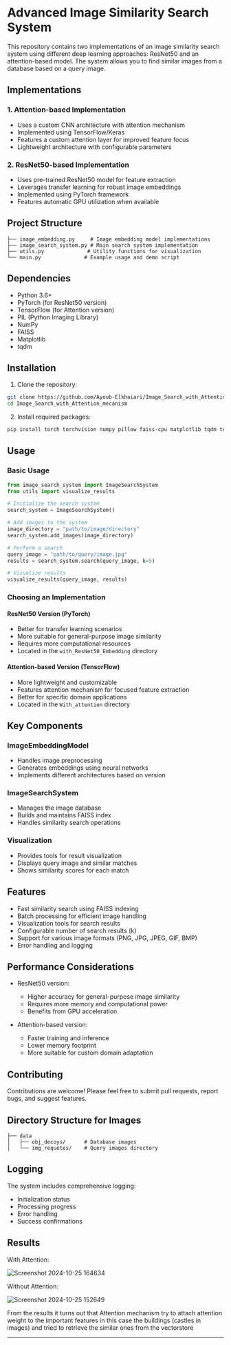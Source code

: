 # Advanced Image Similarity Search System

This repository contains two implementations of an image similarity search system using different deep learning approaches: ResNet50 and an attention-based model. The system allows you to find similar images from a database based on a query image.

## Implementations



### 1. Attention-based Implementation
- Uses a custom CNN architecture with attention mechanism
- Implemented using TensorFlow/Keras
- Features a custom attention layer for improved feature focus
- Lightweight architecture with configurable parameters

### 2. ResNet50-based Implementation
- Uses pre-trained ResNet50 model for feature extraction
- Leverages transfer learning for robust image embeddings
- Implemented using PyTorch framework
- Features automatic GPU utilization when available

## Project Structure

```
├── image_embedding.py     # Image embedding model implementations
├── image_search_system.py # Main search system implementation
├── utils.py              # Utility functions for visualization
└── main.py              # Example usage and demo script
```

## Dependencies

- Python 3.6+
- PyTorch (for ResNet50 version)
- TensorFlow (for Attention version)
- PIL (Python Imaging Library)
- NumPy
- FAISS
- Matplotlib
- tqdm

## Installation

1. Clone the repository:
```bash
git clone https://github.com/Ayoub-Elkhaiari/Image_Search_with_Attention_mecanism.git
cd Image_Search_with_Attention_mecanism
```

2. Install required packages:
```bash
pip install torch torchvision numpy pillow faiss-cpu matplotlib tqdm tensorflow
```

## Usage

### Basic Usage

```python
from image_search_system import ImageSearchSystem
from utils import visualize_results

# Initialize the search system
search_system = ImageSearchSystem()

# Add images to the system
image_directory = "path/to/image/directory"
search_system.add_images(image_directory)

# Perform a search
query_image = "path/to/query/image.jpg"
results = search_system.search(query_image, k=5)

# Visualize results
visualize_results(query_image, results)
```

### Choosing an Implementation

#### ResNet50 Version (PyTorch)
- Better for transfer learning scenarios
- More suitable for general-purpose image similarity
- Requires more computational resources
- Located in the `with_ResNet50_Embedding` directory

#### Attention-based Version (TensorFlow)
- More lightweight and customizable
- Features attention mechanism for focused feature extraction
- Better for specific domain applications
- Located in the `With_attention` directory

## Key Components

### ImageEmbeddingModel
- Handles image preprocessing
- Generates embeddings using neural networks
- Implements different architectures based on version

### ImageSearchSystem
- Manages the image database
- Builds and maintains FAISS index
- Handles similarity search operations

### Visualization
- Provides tools for result visualization
- Displays query image and similar matches
- Shows similarity scores for each match

## Features

- Fast similarity search using FAISS indexing
- Batch processing for efficient image handling
- Visualization tools for search results
- Configurable number of search results (k)
- Support for various image formats (PNG, JPG, JPEG, GIF, BMP)
- Error handling and logging

## Performance Considerations

- ResNet50 version:
  - Higher accuracy for general-purpose image similarity
  - Requires more memory and computational power
  - Benefits from GPU acceleration

- Attention-based version:
  - Faster training and inference
  - Lower memory footprint
  - More suitable for custom domain adaptation

## Contributing

Contributions are welcome! Please feel free to submit pull requests, report bugs, and suggest features.

## Directory Structure for Images

```
├── data
│   ├── obj_decoys/      # Database images
│   └── img_requetes/    # Query images directory
```

## Logging

The system includes comprehensive logging:
- Initialization status
- Processing progress
- Error handling
- Success confirmations

## Results
   With Attention:

  ![Screenshot 2024-10-25 164634](https://github.com/user-attachments/assets/604848cb-1429-4e6b-a819-604bcbf51070)


  Without Attention:

  ![Screenshot 2024-10-25 152649](https://github.com/user-attachments/assets/6b56b854-199c-4ec6-9dc3-3baf0cec0c91)
   

From the results it turns out that Attention mechanism try to attach attention weight to the important features in this case the buildings (castles in images) and tried to retrieve the similar ones from the vectorstore

---

